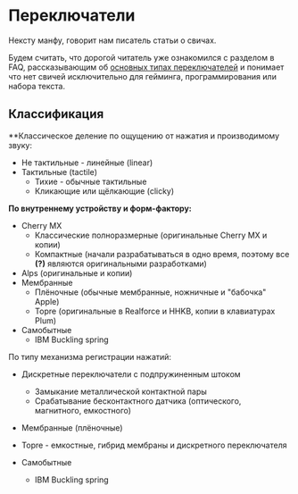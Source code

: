 # Переключатели
Нексту манфу, говорит нам писатель статьи о свичах.

Будем считать, что дорогой читатель уже ознакомился с разделом в FAQ, рассказывающим об [основных типах переключателей](https://rumech.guide/#/FAQ?id=%d0%9a%d0%b0%d0%ba%d0%b8%d0%b5-%d0%bf%d0%b5%d1%80%d0%b5%d0%ba%d0%bb%d1%8e%d1%87%d0%b0%d1%82%d0%b5%d0%bb%d0%b8-%d0%bc%d0%bd%d0%b5-%d0%bf%d0%be%d0%b4%d1%85%d0%be%d0%b4%d1%8f%d1%82) и понимает что нет свичей исключительно для гейминга, программирования или набора текста.

## Классификация
**Классическое деление по ощущению от нажатия и производимому звуку:
* Не тактильные - линейные (linear)
* Тактильные (tactile)
  * Тихие - обычные тактильные
  * Кликающие или щёлкающие (clicky)

**По внутреннему устройству и форм-фактору:**
* Cherry MX
  * Классические полноразмерные (оригинальные Cherry MX и копии)
  * Компактные (начали разрабатываться в одно время, поэтому все **(?)** являются оригинальными разработками)
* Alps (оригинальные и копии)
* Мембранные
  * Плёночные (обычные мембранные, ножничные и "бабочка" Apple)
  * Topre (оригинальные в Realforce и HHKB, копии в клавиатурах Plum)
* Самобытные
  * IBM Buckling spring

По типу механизма регистрации нажатий:
* Дискретные переключатели с подпружиненным штоком
  * Замыкание металлической контактной пары
  * Срабатывание бесконтактного датчика (оптического, магнитного, емкостного)
* Мембранные (плёночные)
* Topre - емкостные, гибрид мембраны и дискретного переключателя
* Самобытные
  * IBM Buckling spring

  <template>
    <div>
      <div style="margin-bottom: 10px">
        <el-row>
          <el-col :span="18">
            <el-button @click="onCreate">create 1 row</el-button>
            <el-button @click="onCreate100">create 100 row</el-button>
            <el-button @click="bulkDelete">bulk delete</el-button>
          </el-col>

          <el-col :span="6">
            <el-input placeholder="search NO." v-model="filters[0].value"></el-input>
          </el-col>
        </el-row>
      </div>

      <data-tables :data="data" :action-col="actionCol" :filters="filters" @selection-change="handleSelectionChange">
        <el-table-column type="selection" width="55">
        </el-table-column>

        <el-table-column v-for="title in titles" :prop="title.prop" :label="title.label" :key="title.prop" sortable="custom">
        </el-table-column>
      </data-tables>
    </div>
  </template>

  <script>
  export default {
    data() {
      return {
        data,
        titles,
        filters: [{
          prop: 'flow_no',
          value: ''
        }],
        actionCol: {
          props: {
            label: 'Actionssss',
          },
          buttons: [{
            props: {
              type: 'primary'
            },
            handler: row => {
              this.$message('Edit clicked')
              row.flow_no = 'hello word' + Math.random()
              row.content = Math.random() > 0.5 ? 'Water flood' : 'Lock broken'
              row.flow_type = Math.random() > 0.5 ? 'Repair' : 'Help'
            },
            label: 'Edit'
          }, {
            handler: row => {
              this.data.splice(this.data.indexOf(row), 1)
              this.$message('delete success')
            },
            label: 'delete'
          }]
        },
        selectedRow: []
      }
    },
    methods: {
      onCreate() {
        this.data.push({
          content: "new created",
          flow_no: "FW201601010003" + Math.floor(Math.random() * 100),
          flow_type: "Help",
          flow_type_code: "help"
        })
      },
      onCreate100() {
        [...new Array(100)].map(_ => {
          this.onCreate()
        })
      },
      handleSelectionChange(val) {
        this.selectedRow = val
      },
      bulkDelete() {
        this.selectedRow.map(row => {
          this.data.splice(this.data.indexOf(row), 1)
        })
        this.$message('bulk delete success')
      }
    }
  }
  </script>
